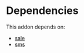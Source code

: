 # Dependencies

This addon depends on:

- [sale](../../odoo-bringout-oca-ocb-sale)
- [sms](../../odoo-bringout-oca-ocb-sms)

